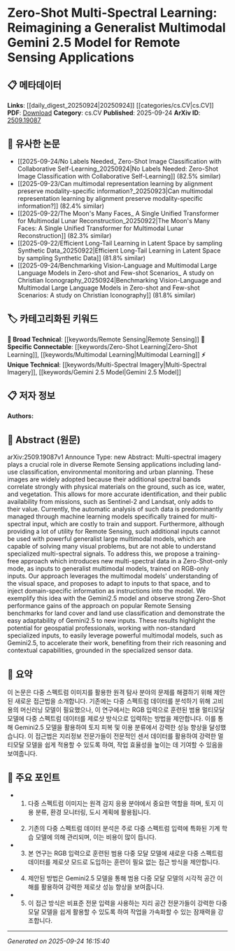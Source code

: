 <!-- KEYWORD_LINKING_METADATA:
{
  "processed_timestamp": "2025-09-24T16:15:40.003939",
  "vocabulary_version": "1.0",
  "selected_keywords": [
    "Zero-Shot Learning",
    "Multi-Spectral Imagery",
    "Remote Sensing",
    "Gemini 2.5 Model",
    "Multimodal Learning"
  ],
  "rejected_keywords": [],
  "similarity_scores": {
    "Zero-Shot Learning": 0.78,
    "Multi-Spectral Imagery": 0.8,
    "Remote Sensing": 0.7,
    "Gemini 2.5 Model": 0.82,
    "Multimodal Learning": 0.77
  },
  "extraction_method": "AI_prompt_based",
  "budget_applied": true,
  "candidates_json": {
    "candidates": [
      {
        "surface": "Zero-Shot",
        "canonical": "Zero-Shot Learning",
        "aliases": [
          "Zero-Shot"
        ],
        "category": "specific_connectable",
        "rationale": "Zero-Shot Learning is a trending concept that connects well with the idea of adapting models to new inputs without retraining.",
        "novelty_score": 0.55,
        "connectivity_score": 0.85,
        "specificity_score": 0.7,
        "link_intent_score": 0.78
      },
      {
        "surface": "Multi-Spectral Imagery",
        "canonical": "Multi-Spectral Imagery",
        "aliases": [
          "Multi-Spectral Images",
          "MSI"
        ],
        "category": "unique_technical",
        "rationale": "Multi-Spectral Imagery is a specialized input type crucial for remote sensing applications, offering unique connectivity opportunities.",
        "novelty_score": 0.7,
        "connectivity_score": 0.65,
        "specificity_score": 0.85,
        "link_intent_score": 0.8
      },
      {
        "surface": "Remote Sensing",
        "canonical": "Remote Sensing",
        "aliases": [
          "RS"
        ],
        "category": "broad_technical",
        "rationale": "Remote Sensing is a fundamental domain that underpins the application of multi-spectral imagery and machine learning models.",
        "novelty_score": 0.4,
        "connectivity_score": 0.75,
        "specificity_score": 0.6,
        "link_intent_score": 0.7
      },
      {
        "surface": "Gemini 2.5",
        "canonical": "Gemini 2.5 Model",
        "aliases": [
          "Gemini2.5"
        ],
        "category": "unique_technical",
        "rationale": "The Gemini 2.5 Model is a specific multimodal model highlighted for its adaptability and zero-shot capabilities in the paper.",
        "novelty_score": 0.8,
        "connectivity_score": 0.6,
        "specificity_score": 0.9,
        "link_intent_score": 0.82
      },
      {
        "surface": "Multimodal Models",
        "canonical": "Multimodal Learning",
        "aliases": [
          "Multimodal Models"
        ],
        "category": "specific_connectable",
        "rationale": "Multimodal Learning is a key concept in integrating different data types, relevant to the paper's focus on adapting models to multi-spectral inputs.",
        "novelty_score": 0.5,
        "connectivity_score": 0.8,
        "specificity_score": 0.75,
        "link_intent_score": 0.77
      }
    ],
    "ban_list_suggestions": [
      "training-free",
      "public availability",
      "automatic analysis"
    ]
  },
  "decisions": [
    {
      "candidate_surface": "Zero-Shot",
      "resolved_canonical": "Zero-Shot Learning",
      "decision": "linked",
      "scores": {
        "novelty": 0.55,
        "connectivity": 0.85,
        "specificity": 0.7,
        "link_intent": 0.78
      }
    },
    {
      "candidate_surface": "Multi-Spectral Imagery",
      "resolved_canonical": "Multi-Spectral Imagery",
      "decision": "linked",
      "scores": {
        "novelty": 0.7,
        "connectivity": 0.65,
        "specificity": 0.85,
        "link_intent": 0.8
      }
    },
    {
      "candidate_surface": "Remote Sensing",
      "resolved_canonical": "Remote Sensing",
      "decision": "linked",
      "scores": {
        "novelty": 0.4,
        "connectivity": 0.75,
        "specificity": 0.6,
        "link_intent": 0.7
      }
    },
    {
      "candidate_surface": "Gemini 2.5",
      "resolved_canonical": "Gemini 2.5 Model",
      "decision": "linked",
      "scores": {
        "novelty": 0.8,
        "connectivity": 0.6,
        "specificity": 0.9,
        "link_intent": 0.82
      }
    },
    {
      "candidate_surface": "Multimodal Models",
      "resolved_canonical": "Multimodal Learning",
      "decision": "linked",
      "scores": {
        "novelty": 0.5,
        "connectivity": 0.8,
        "specificity": 0.75,
        "link_intent": 0.77
      }
    }
  ]
}
-->

# Zero-Shot Multi-Spectral Learning: Reimagining a Generalist Multimodal Gemini 2.5 Model for Remote Sensing Applications

## 📋 메타데이터

**Links**: [[daily_digest_20250924|20250924]] [[categories/cs.CV|cs.CV]]
**PDF**: [Download](https://arxiv.org/pdf/2509.19087.pdf)
**Category**: cs.CV
**Published**: 2025-09-24
**ArXiv ID**: [2509.19087](https://arxiv.org/abs/2509.19087)

## 🔗 유사한 논문
- [[2025-09-24/No Labels Needed_ Zero-Shot Image Classification with Collaborative Self-Learning_20250924|No Labels Needed: Zero-Shot Image Classification with Collaborative Self-Learning]] (82.5% similar)
- [[2025-09-23/Can multimodal representation learning by alignment preserve modality-specific information?_20250923|Can multimodal representation learning by alignment preserve modality-specific information?]] (82.4% similar)
- [[2025-09-22/The Moon's Many Faces_ A Single Unified Transformer for Multimodal Lunar Reconstruction_20250922|The Moon's Many Faces: A Single Unified Transformer for Multimodal Lunar Reconstruction]] (82.3% similar)
- [[2025-09-22/Efficient Long-Tail Learning in Latent Space by sampling Synthetic Data_20250922|Efficient Long-Tail Learning in Latent Space by sampling Synthetic Data]] (81.8% similar)
- [[2025-09-24/Benchmarking Vision-Language and Multimodal Large Language Models in Zero-shot and Few-shot Scenarios_ A study on Christian Iconography_20250924|Benchmarking Vision-Language and Multimodal Large Language Models in Zero-shot and Few-shot Scenarios: A study on Christian Iconography]] (81.8% similar)

## 🏷️ 카테고리화된 키워드
**🧠 Broad Technical**: [[keywords/Remote Sensing|Remote Sensing]]
**🔗 Specific Connectable**: [[keywords/Zero-Shot Learning|Zero-Shot Learning]], [[keywords/Multimodal Learning|Multimodal Learning]]
**⚡ Unique Technical**: [[keywords/Multi-Spectral Imagery|Multi-Spectral Imagery]], [[keywords/Gemini 2.5 Model|Gemini 2.5 Model]]

## 📋 저자 정보

**Authors:** 

## 📄 Abstract (원문)

arXiv:2509.19087v1 Announce Type: new 
Abstract: Multi-spectral imagery plays a crucial role in diverse Remote Sensing applications including land-use classification, environmental monitoring and urban planning. These images are widely adopted because their additional spectral bands correlate strongly with physical materials on the ground, such as ice, water, and vegetation. This allows for more accurate identification, and their public availability from missions, such as Sentinel-2 and Landsat, only adds to their value. Currently, the automatic analysis of such data is predominantly managed through machine learning models specifically trained for multi-spectral input, which are costly to train and support. Furthermore, although providing a lot of utility for Remote Sensing, such additional inputs cannot be used with powerful generalist large multimodal models, which are capable of solving many visual problems, but are not able to understand specialized multi-spectral signals.
  To address this, we propose a training-free approach which introduces new multi-spectral data in a Zero-Shot-only mode, as inputs to generalist multimodal models, trained on RGB-only inputs. Our approach leverages the multimodal models' understanding of the visual space, and proposes to adapt to inputs to that space, and to inject domain-specific information as instructions into the model. We exemplify this idea with the Gemini2.5 model and observe strong Zero-Shot performance gains of the approach on popular Remote Sensing benchmarks for land cover and land use classification and demonstrate the easy adaptability of Gemini2.5 to new inputs. These results highlight the potential for geospatial professionals, working with non-standard specialized inputs, to easily leverage powerful multimodal models, such as Gemini2.5, to accelerate their work, benefiting from their rich reasoning and contextual capabilities, grounded in the specialized sensor data.

## 📝 요약

이 논문은 다중 스펙트럼 이미지를 활용한 원격 탐사 분야의 문제를 해결하기 위해 제안된 새로운 접근법을 소개합니다. 기존에는 다중 스펙트럼 데이터를 분석하기 위해 고비용의 머신러닝 모델이 필요했으나, 이 연구에서는 RGB 입력으로 훈련된 범용 멀티모달 모델에 다중 스펙트럼 데이터를 제로샷 방식으로 입력하는 방법을 제안합니다. 이를 통해 Gemini2.5 모델을 활용하여 토지 피복 및 이용 분류에서 강력한 성능 향상을 달성했습니다. 이 접근법은 지리정보 전문가들이 전문적인 센서 데이터를 활용하여 강력한 멀티모달 모델을 쉽게 적용할 수 있도록 하여, 작업 효율성을 높이는 데 기여할 수 있음을 보여줍니다.

## 🎯 주요 포인트

- 1. 다중 스펙트럼 이미지는 원격 감지 응용 분야에서 중요한 역할을 하며, 토지 이용 분류, 환경 모니터링, 도시 계획에 활용됩니다.
- 2. 기존의 다중 스펙트럼 데이터 분석은 주로 다중 스펙트럼 입력에 특화된 기계 학습 모델에 의해 관리되며, 이는 비용이 많이 듭니다.
- 3. 본 연구는 RGB 입력으로 훈련된 범용 다중 모달 모델에 새로운 다중 스펙트럼 데이터를 제로샷 모드로 도입하는 훈련이 필요 없는 접근 방식을 제안합니다.
- 4. 제안된 방법은 Gemini2.5 모델을 통해 범용 다중 모달 모델의 시각적 공간 이해를 활용하여 강력한 제로샷 성능 향상을 보여줍니다.
- 5. 이 접근 방식은 비표준 전문 입력을 사용하는 지리 공간 전문가들이 강력한 다중 모달 모델을 쉽게 활용할 수 있도록 하여 작업을 가속화할 수 있는 잠재력을 강조합니다.


---

*Generated on 2025-09-24 16:15:40*